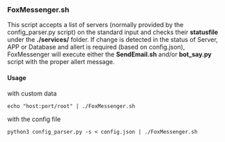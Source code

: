 ### FoxMessenger.sh

This script accepts a list of servers (normally provided by the config_parser.py script) on the standard input and checks their **statusfile** under the **./services/** folder. If change is detected in the status of Server, APP or Database and allert is required (based on config.json), FoxMessenger will execute either the **SendEmail.sh** and/or **bot_say.py** script with the proper allert message.

#### Usage

with custom data
```SHELL
echo "host:port/root" | ./FoxMessenger.sh
```

with the config file
```SHELL
python3 config_parser.py -s < config.json | ./FoxMessenger.sh
```